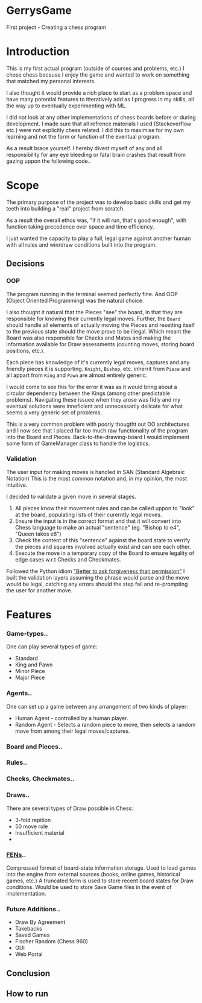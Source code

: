 # GerrysGame
First project - Creating a chess program

# Introduction

This is my first actual program (outside of courses and problems, etc.)
I chose chess because I enjoy the game and wanted to work on something that matched my personal interests.

I also thought it would provide a rich place to start as a problem space and have many potential features
to itteratively add as I progress in my skills, all the way up to eventually experimenting with ML.

I did not look at any other implementations of chess boards before or during development. I made sure that all refrence materials I used (Stackoverflow etc.) were not explicitly chess related. I did this to maximise for my own learning and not the form or function of the eventual program.

As a result brace yourself. I hereby divest myself of any and all responsibility for any eye bleeding or fatal brain crashes that result from gazing uppon the following code..

# Scope

The primary purpose of the project was to develop basic skills and get my teeth into building a "real" project from scratch.

As a result the overall ethos was, "if it will run, that's good enough", with function taking precedence over space and time efficiency.

I just wanted the capacity to play a full, legal game against another human with all rules and win/draw conditions built into the program.

## Decisions

### OOP

The program running in the terminal seemed perfectly fine.
And OOP (Object Oriented Programming) was the natural choice.

I also thought it natural that the Pieces "see" the board, in that they are responsible for knowing their currently legal moves.
Further, the `Board` should handle all elements of actually moving the Pieces and resetting itself to the previous state should the move prove to be illegal.
Which meant the Board was also responsible for Checks and Mates and making the information available for Draw assessments (counting moves, storing board positions, etc.). 

Each piece has knowledge of it's currently legal moves, captures and any friendly pieces it is supporting.
`Knight`, `Bishop`, etc. inherrit from `Piece` and all appart from `King` and `Pawn` are almost entirely generic. 

I would come to see this for the error it was as it would bring about a circular dependency between the Kings (among other predictable problems).
Navigating these issuee when they arose was fidly and my eventual solutions were inneficient and unnecessarily delicate for what seems a very generic set of problems.

This is a very common problem with poorly thougtht out OO architectures and I now see that I placed far too much raw functionality of the program into the Board and Pieces. Back-to-the-drawing-board I would implement some form of GameManager class to handle the logistics.

### Validation

The user input for making moves is handled in SAN (Standard Algebraic Notation) This is the most common notation and, in my opinion, the most intuitive.

I decided to validate a given move in several stages. 
1. All pieces know their movement rules and can be called uppon to "look" at the board, populating lists of their curerntly legal moves.
2. Ensure the input is in the correct format and that it will convert into Chess language to make an actual "sentence" (eg. "Bishop to e4", "Queen takes e6")
3. Check the content of this "sentence" against the board state to verrify the pieces and squares involved actually exist and can see each other.
4. Execute the move in a temporary copy of the Board to ensure legality of edge cases w.r.t Checks and Checkmates.

Followed the Python idiom ["Better to ask forgiveness than permission"](https://devblogs.microsoft.com/python/idiomatic-python-eafp-versus-lbyl/#:~:text=One%20idiomatic%20practice%20in%20Python,ask%20for%20forgiveness%20than%20permission%E2%80%9D.) I built the validation layers assuming the phrase would parse and the move would be legal, catching any errors should the step fail and re-prompting the user for another move.

# Features

### Game-types..

One can play several types of game:
* Standard 
* King and Pawn
* Minor Piece
* Major Piece

### Agents..

One can set up a game between any arrangement of two kinds of player:
* Human Agent - controlled by a human player.
* Random Agent - Selects a random piece to move, then selects a random move from among their legal moves/captures.

### Board and Pieces..
### Rules..
### Checks, Checkmates..
### Draws..

There are several types of Draw possible in Chess:
* 3-fold repition
* 50 move rule
* Insufficient material
* 

### [FENs](https://en.wikipedia.org/wiki/Forsyth%E2%80%93Edwards_Notation)..

Compressed format of board-state information storage.
Used to load games into the engine from external sources (books, online games, historical games, etc.)
A truncated form is used to store recent board states for Draw conditions.
Would be used to store Save Game files in the event of implementation.

### Future Additions..
* Draw By Agreement
* Takebacks
* Saved Games
* Fischer Random (Chess 960)
* GUI
* Web Portal


## Conclusion




## How to run




